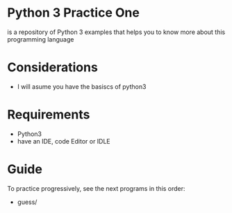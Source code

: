 # Python 3 Practice One
is a repository of Python 3 examples that helps you to know more about this programming language

# Considerations
- I will asume you have the basiscs of python3

# Requirements
- Python3
- have an IDE, code Editor or IDLE 

# Guide
To practice progressively, see the next programs in this order:
- guess/